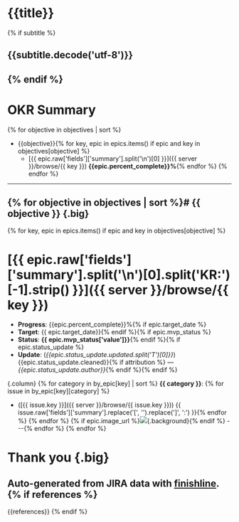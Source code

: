 # {{title}}
{% if subtitle %}
## {{subtitle.decode('utf-8')}}
{% endif %}
---
# OKR Summary
{% for objective in objectives | sort %}
* {{objective}}{% for key, epic in epics.items() if epic and key in objectives[objective] %}
  * [{{ epic.raw['fields']['summary'].split('\n')[0] }}]({{ server }}/browse/{{ key }})  **{{epic.percent_complete}}%**{% endfor %}
{% endfor %}
---
{% for objective in objectives | sort %}# {{ objective }} {.big}
---
{% for key, epic in epics.items() if epic and key in objectives[objective] %}
# [{{ epic.raw['fields']['summary'].split('\n')[0].split('KR:')[-1].strip() }}]({{ server }}/browse/{{ key }})

* **Progress**:  {{epic.percent_complete}}%{% if epic.target_date %}
* **Target**: {{ epic.target_date}}{% endif %}{% if epic.mvp_status %}
* **Status**: **{{ epic.mvp_status['value']}}**{% endif %}{% if epic.status_update %}
* **Update**: (*{{epic.status_update.updated.split('T')[0]}}*) {{epic.status_update.cleaned}}{% if attribution %} — *{{epic.status_update.author}}*{% endif %}{% endif %}

{.column}
{% for category in by_epic[key] | sort %}
**{{ category }}**:
{% for issue in by_epic[key][category] %}
* ([{{ issue.key }}]({{ server }}/browse/{{ issue.key }}))
  {{ issue.raw['fields']['summary'].replace('[', '').replace(']', ':') }}{% endfor %}
{% endfor %}
{% if epic.image_url %}![]({{epic.image_url}}){.background}{% endif %}
---{% endfor %}
{% endfor %}
# Thank you {.big}

Auto-generated from JIRA data with [finishline](https://github.com/ralphbean/finishline).
{% if references %}
---
{{references}}
{% endif %}
